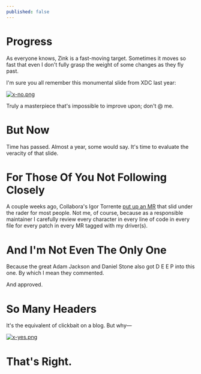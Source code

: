 ```yaml
---
published: false
---
```

# Progress

As everyone knows, Zink is a fast-moving target. Sometimes it moves so fast that even I don't fully grasp the weight of some changes as they fly past.

I'm sure you all remember this monumental slide from XDC last year:

[![x-no.png]({{site.url}}/assets/x-no.png)]({{site.url}}/assets/x-no.png)

Truly a masterpiece that's impossible to improve upon; don't @ me.

# But Now

Time has passed. Almost a year, some would say. It's time to evaluate the veracity of that slide.

# For Those Of You Not Following Closely

A couple weeks ago, Collabora's Igor Torrente [put up an MR](https://gitlab.freedesktop.org/mesa/mesa/-/merge_requests/24222) that slid under the rader for most people. Not me, of course, because as a responsible maintainer I carefully review every character in every line of code in every file for every patch in every MR tagged with my driver(s).

# And I'm Not Even The Only One

Because the great Adam Jackson and Daniel Stone also got D E E P into this one. By which I mean they commented.

And approved.

# So Many Headers

It's the equivalent of clickbait on a blog. But why—

[![x-yes.png]({{site.url}}/assets/x-yes.png)]({{site.url}}/assets/x-yes.png)

# That's Right.
